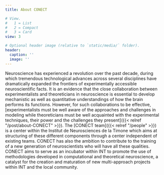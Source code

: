 ```yaml
---
title: About CONECT

# View.
#   1 = List
#   2 = Compact
#   3 = Card
view: 3

# Optional header image (relative to `static/media/` folder).
header:
  caption: ''
  image: ''
---
```


Neuroscience has experienced a revolution over the past decade, during which tremendous technological advances across several disciplines have dramatically expanded the frontiers of experimentally accessible neuroscientific facts. It is an evidence that the close collaboration between experimentalists and theoreticians in neuroscience is essential to develop mechanistic as well as quantitative understandings of how the brain performs its functions. However, for such collaborations to be effective, [experimentalists must be well aware of the approaches and challenges in modeling while theoreticians must be well acquainted with the experimental techniques, their power and the challenges they present]({{< relref "/post/about-CONECT" >}}). The [CONECT team]({{< relref "/people" >}}) is a center within the Institut de Neurosciences de la Timone which aims at structuring of these different components through a center independent of existing teams. CONECT has also the ambition to contribute to the training of a new generation of neuroscientists who will have all these qualities. CONECT aims to serve as an incubator within INT to promote the use of methodologies developed in computational and theoretical neuroscience, a catalyst for the creation and maturation of new multi-approach projects within INT and the local community.

